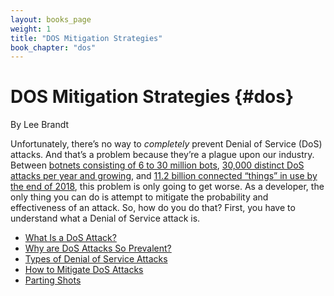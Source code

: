 ```yaml
---
layout: books_page
weight: 1
title: "DOS Mitigation Strategies"
book_chapter: "dos"
---
```

# DOS Mitigation Strategies {#dos}

<div class="chapter-author">By Lee Brandt</div>

Unfortunately, there’s no way to *completely* prevent Denial of Service (DoS) attacks. And that’s a problem because they’re a plague upon our industry. Between [botnets consisting of 6 to 30 million bots](https://themerkle.com/top-4-largest-botnets-to-date), [30,000 distinct DoS attacks per year and growing](https://www.securityweek.com/internet-sees-nearly-30000-distinct-dos-attacks-each-day-study), and [11.2 billion connected “things” in use by the end of 2018](https://www.gartner.com/newsroom/id/3598917), this problem is only going to get worse. As a developer, the only thing you can do is attempt to mitigate the probability and effectiveness of an attack. So, how do you do that? First, you have to understand what a Denial of Service attack is.







<section class="chapter-subsection-list"><ul><li><a href="/books/api-security/dos/what-is/">What Is a DoS Attack?</a></li><li><a href="/books/api-security/dos/why/">Why are DoS Attacks So Prevalent?</a></li><li><a href="/books/api-security/dos/what/">Types of Denial of Service Attacks</a></li><li><a href="/books/api-security/dos/how/">How to Mitigate DoS Attacks</a></li><li><a href="/books/api-security/dos/parting/">Parting Shots</a></li></ul></section>